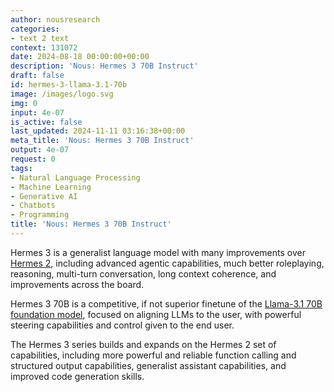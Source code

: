 ```yaml
---
author: nousresearch
categories:
- text 2 text
context: 131072
date: 2024-08-18 00:00:00+00:00
description: 'Nous: Hermes 3 70B Instruct'
draft: false
id: hermes-3-llama-3.1-70b
image: /images/logo.svg
img: 0
input: 4e-07
is_active: false
last_updated: 2024-11-11 03:16:38+00:00
meta_title: 'Nous: Hermes 3 70B Instruct'
output: 4e-07
request: 0
tags:
- Natural Language Processing
- Machine Learning
- Generative AI
- Chatbots
- Programming
title: 'Nous: Hermes 3 70B Instruct'
---
```







Hermes 3 is a generalist language model with many improvements over [Hermes 2](/nousresearch/nous-hermes-2-mistral-7b-dpo), including advanced agentic capabilities, much better roleplaying, reasoning, multi-turn conversation, long context coherence, and improvements across the board.

Hermes 3 70B is a competitive, if not superior finetune of the [Llama-3.1 70B foundation model](/meta-llama/llama-3.1-70b-instruct), focused on aligning LLMs to the user, with powerful steering capabilities and control given to the end user.

The Hermes 3 series builds and expands on the Hermes 2 set of capabilities, including more powerful and reliable function calling and structured output capabilities, generalist assistant capabilities, and improved code generation skills.

